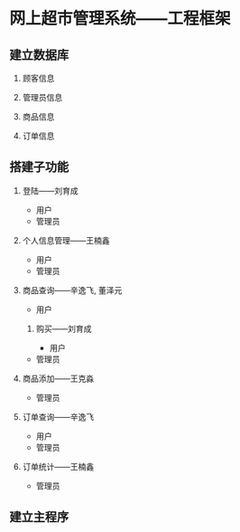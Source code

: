 # 网上超市管理系统——工程框架

## 建立数据库

1.  顾客信息

2.  管理员信息

3.  商品信息

4.  订单信息

## 搭建子功能

1.  登陆——刘育成

    -   用户
    -   管理员

2.  个人信息管理——王楠鑫

    -   用户
    -   管理员

3.  商品查询——辛逸飞, 董泽元

    -   用户

    1.  购买——刘育成

        -   用户

    -   管理员


4.  商品添加——王克淼

    -   管理员

5.  订单查询——辛逸飞

    -   用户
    -   管理员

6.  订单统计——王楠鑫

    -   管理员

## 建立主程序
